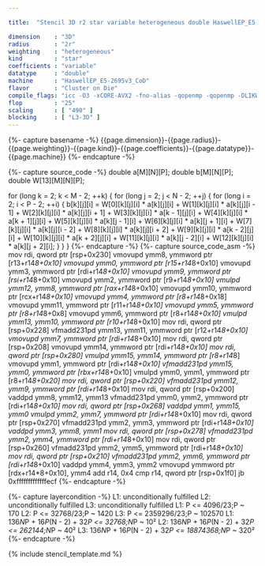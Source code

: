 ```yaml
---

title:  "Stencil 3D r2 star variable heterogeneous double HaswellEP_E5-2695v3_CoD"

dimension    : "3D"
radius       : "2r"
weighting    : "heterogeneous"
kind         : "star"
coefficients : "variable"
datatype     : "double"
machine      : "HaswellEP_E5-2695v3_CoD"
flavor       : "Cluster on Die"
compile_flags: "icc -O3 -xCORE-AVX2 -fno-alias -qopenmp -qopenmp -DLIKWID_PERFMON -Ilikwid-4.3.3/include -Llikwid-4.3.3/lib -Iheaders/dummy.c stencil_compilable.c -o stencil -llikwid"
flop         : "25"
scaling      : [ "490" ]
blocking     : [ "L3-3D" ]
---
```


{%- capture basename -%}
{{page.dimension}}-{{page.radius}}-{{page.weighting}}-{{page.kind}}-{{page.coefficients}}-{{page.datatype}}-{{page.machine}}
{%- endcapture -%}

{%- capture source_code -%}
double a[M][N][P];
double b[M][N][P];
double W[13][M][N][P];

for (long k = 2; k < M - 2; ++k) {
  for (long j = 2; j < N - 2; ++j) {
    for (long i = 2; i < P - 2; ++i) {
      b[k][j][i] = W[0][k][j][i] * a[k][j][i] +
                   W[1][k][j][i] * a[k][j][i - 1] +
                   W[2][k][j][i] * a[k][j][i + 1] +
                   W[3][k][j][i] * a[k - 1][j][i] +
                   W[4][k][j][i] * a[k + 1][j][i] +
                   W[5][k][j][i] * a[k][j - 1][i] +
                   W[6][k][j][i] * a[k][j + 1][i] +
                   W[7][k][j][i] * a[k][j][i - 2] +
                   W[8][k][j][i] * a[k][j][i + 2] +
                   W[9][k][j][i] * a[k - 2][j][i] +
                   W[10][k][j][i] * a[k + 2][j][i] +
                   W[11][k][j][i] * a[k][j - 2][i] +
                   W[12][k][j][i] * a[k][j + 2][i];
    }
  }
}
{%- endcapture -%}
{%- capture source_code_asm -%}
mov rdi, qword ptr [rsp+0x230]
vmovupd ymm8, ymmword ptr [r13+r14*8+0x10]
vmovupd ymm0, ymmword ptr [r15+r14*8+0x10]
vmovupd ymm3, ymmword ptr [rdi+r14*8+0x10]
vmovupd ymm9, ymmword ptr [rsi+r14*8+0x10]
vmovupd ymm2, ymmword ptr [r9+r14*8+0x10]
vmulpd ymm12, ymm8, ymmword ptr [rax+r14*8+0x10]
vmovupd ymm10, ymmword ptr [rcx+r14*8+0x10]
vmovupd ymm4, ymmword ptr [r8+r14*8+0x18]
vmovupd ymm11, ymmword ptr [r11+r14*8+0x10]
vmovupd ymm5, ymmword ptr [r8+r14*8+0x8]
vmovupd ymm6, ymmword ptr [r8+r14*8+0x10]
vmulpd ymm13, ymm10, ymmword ptr [r10+r14*8+0x10]
mov rdi, qword ptr [rsp+0x228]
vfmadd231pd ymm13, ymm11, ymmword ptr [r12+r14*8+0x10]
vmovupd ymm7, ymmword ptr [rdi+r14*8+0x10]
mov rdi, qword ptr [rsp+0x208]
vmovupd ymm14, ymmword ptr [rdi+r14*8+0x10]
mov rdi, qword ptr [rsp+0x280]
vmulpd ymm15, ymm14, ymmword ptr [r8+r14*8]
vmovupd ymm1, ymmword ptr [rdi+r14*8+0x10]
vfmadd231pd ymm15, ymm0, ymmword ptr [rbx+r14*8+0x10]
vmulpd ymm0, ymm1, ymmword ptr [r8+r14*8+0x20]
mov rdi, qword ptr [rsp+0x220]
vfmadd231pd ymm12, ymm9, ymmword ptr [rdi+r14*8+0x10]
mov rdi, qword ptr [rsp+0x200]
vaddpd ymm8, ymm12, ymm13
vfmadd231pd ymm0, ymm2, ymmword ptr [rdi+r14*8+0x10]
mov rdi, qword ptr [rsp+0x268]
vaddpd ymm1, ymm15, ymm0
vmulpd ymm2, ymm7, ymmword ptr [rdi+r14*8+0x10]
mov rdi, qword ptr [rsp+0x270]
vfmadd231pd ymm2, ymm3, ymmword ptr [rdi+r14*8+0x10]
vaddpd ymm3, ymm8, ymm1
mov rdi, qword ptr [rsp+0x278]
vfmadd231pd ymm2, ymm4, ymmword ptr [rdi+r14*8+0x10]
mov rdi, qword ptr [rsp+0x260]
vfmadd231pd ymm2, ymm5, ymmword ptr [rdi+r14*8+0x10]
mov rdi, qword ptr [rsp+0x210]
vfmadd231pd ymm2, ymm6, ymmword ptr [rdi+r14*8+0x10]
vaddpd ymm4, ymm3, ymm2
vmovupd ymmword ptr [rdx+r14*8+0x10], ymm4
add r14, 0x4
cmp r14, qword ptr [rsp+0x1f0]
jb 0xfffffffffffffecf
{%- endcapture -%}

{%- capture layercondition -%}
L1: unconditionally fulfilled
L2: unconditionally fulfilled
L3: unconditionally fulfilled
L1: P <= 4096/23;P ~ 170
L2: P <= 32768/23;P ~ 1420
L3: P <= 2359296/23;P ~ 102570
L1: 136*N*P + 16*P*(N - 2) + 32*P <= 32768;N*P ~ 10²
L2: 136*N*P + 16*P*(N - 2) + 32*P <= 262144;N*P ~ 40²
L3: 136*N*P + 16*P*(N - 2) + 32*P <= 18874368;N*P ~ 320²
{%- endcapture -%}

{% include stencil_template.md %}
